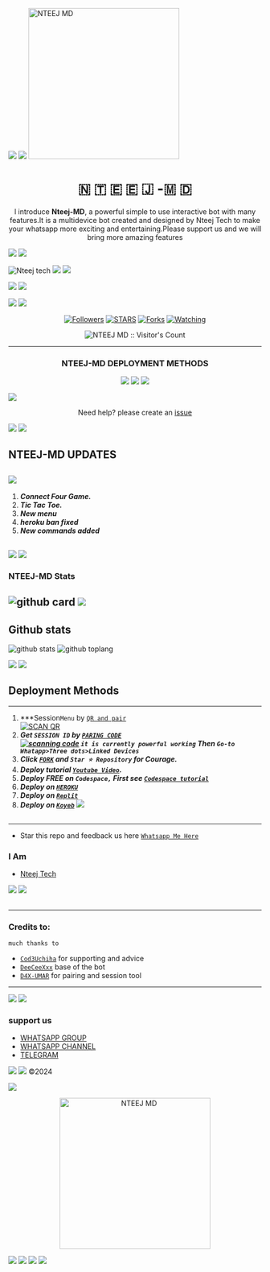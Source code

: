 <a><img src='https://i.imgur.com/LyHic3i.gif'/></a>
<a><img src='https://i.imgur.com/LyHic3i.gif'/></a>
<img alt="NTEEJ MD" height="300" src="https://i.postimg.cc/tgg4fv86/nteej.jpg">
  
<h1 align="center"> 🇳 🇹 🇪 🇪 🇯 -🇲 🇩   </h1> 
<p align="center">l introduce <b>Nteej-MD</b>, a powerful simple to use interactive bot with many features.It is a multidevice bot created and designed by Nteej Tech to make your whatsapp more exciting and entertaining.Please support us and we will bring more amazing features  </p>
<a><img src='https://i.imgur.com/LyHic3i.gif'/></a>
<a><img src='https://i.imgur.com/LyHic3i.gif'/></a>

![Nteej tech](https://readme-typing-svg.demolab.com?font=Anton&size=30&pause=998&color=8df925ff&background=F7F2F20A&vCenter=true&random=false&width=465&lines=Hello+Guys%F0%9F%91%8B!;I+thank+you+for+always+supporting+my+content;I+am+Nteej+Tech+the+creator+of+Nteej-Md;bot+more+commands+are+coming+soon;Thank+you+👍;♥️;🫂)
<a><img src='https://i.imgur.com/LyHic3i.gif'/></a>
<a><img src='https://i.imgur.com/LyHic3i.gif'/></a>

<a><img src='https://i.imgur.com/LyHic3i.gif'/></a>
<a><img src='https://i.imgur.com/LyHic3i.gif'/></a>
<p align="center">
  <a href="https://github.com/Ntee-j01/NTEEJ-MD">
    
  </a>
</p>
    
<a><img src='https://i.imgur.com/LyHic3i.gif'/></a>
<a><img src='https://i.imgur.com/LyHic3i.gif'/></a>
   
   
<p align="center">
  <a href="https://github.com/Ntee-j01?tab=followers"><img title="Followers" src="https://img.shields.io/github/followers/Ntee-j01?label=Followers&style=social"></a>
  <a href="https://github.com/Ntee-j01/NTEEJ-MD/stargazers/"><img title="STARS" src="https://img.shields.io/github/stars/Ntee-j01/NTEEJ-MD?&style=social"></a>
  <a href="https://github.com/Cod3Uchiha/TKM-bot/network/members"><img
  <a href="https://github.com/Ntee-j01/NTEEJ-MD/network/members"><img title="Forks" src="https://img.shields.io/github/forks/Ntee-j01/NTEEJ-MD?style=social"></a>
  <a href="https://github.com/Ntee-j01/NTEEJ-MD/watchers"><img title="Watching" src="https://img.shields.io/github/watchers/Ntee-j01/NTEEJ-MD?label=Watching&style=social"></a>
</p>
 
<p align="center"><img src="https://profile-counter.glitch.me/{Ntee-j01}/count.svg" alt="NTEEJ MD :: Visitor's Count" /></p>






---

<h3 align="center"><b>NTEEJ-MD</b> DEPLOYMENT METHODS
</h3>

<p align="center">
  <a href="https://dashboard.heroku.com/new?template=https://github.com/Ntee-j01/NTEEJ-MD"><img src="https://img.shields.io/badge/heroku-9d7acc?style=for-the-badge&logo=heroku&logoColor=430098"></a>
  <a href="https://venocyber-web01.vercel.app/replit.html"><img src="https://img.shields.io/badge/replit-253c99?style=for-the-badge&logo=replit&logoColor=F26207"></a>
  <a href="https://app.koyeb.com/apps/deploy?type=git&repository=github.com/Ntee-j01/NTEEJ-MD&branch=main&env[SESSION_ID]&env[OWNER_NUMBER]=263714497545&env[MONGODB_URI]&&env[OWNER_NAME]=Nteej ᴛᴇᴄʜ&env[KOYEB_API]&env[PREFIX]=.&env[WAPRESENCE]&env[AUTO_READ_STATUS]=true&env[DISABLE_PM]=false&env[PACK_AUTHER]=whatsapp+bot&env[PACK_NAME]=Nteej ᴛᴇᴄʜ&env[STYLE]=0&env[MODE]=private&env[READ_MESSAGE]=false&env[THEME]=NTEEJ&env[WARN_COUNT]=3&env[BLOCK_JID]=null&env[TIME_ZONE]=Africa/Dodoma&name=Nteej-tech&env[KOYEB_NAME]=NTEEJ-MD&env[SUDO]=null&env[THUMB_IMAGE]=https://telegra.ph/file/ecb1a11c450276bf7d396.jpg"><img src="https://img.shields.io/badge/koyeb-033604?style=for-the-badge&logo=koyeb&logoColor=white"></a>
</p>
  <a href="https://youtu.be/3NdJb6_1cJM"><img src="https://img.shields.io/badge/CodeSpace-green?colorA=%23ff000&colorB=%23017e40&style=for-the-badge&logo=git&logoColor=white"></a>
</p>
<p align="center">Need help? please create an <a href="https://github.com/Ntee-j01/NTEEJ-MD">issue</a></p>

 



<a><img src='https://i.imgur.com/LyHic3i.gif'/></a>
<a><img src='https://i.imgur.com/LyHic3i.gif'/></a>
## NTEEJ-MD UPDATES
<a><img src='https://i.imgur.com/LyHic3i.gif'/></a>
---
1. ***Connect Four Game.***
2.  ***Tic Tac Toe.***
3.  ***New menu***
4.  ***heroku ban fixed***
5.  ***New commands added***
##
<a><img src='https://i.imgur.com/LyHic3i.gif'/></a>
<a><img src='https://i.imgur.com/LyHic3i.gif'/></a>

 



<h3>NTEEJ-MD Stats</h3>

![github card](https://github-readme-stats.vercel.app/api/pin/?username=Ntee-j01&repo=NTEEJ-MD&theme=chartreuse-dark)
<a><img src='https://i.imgur.com/LyHic3i.gif'/></a>
---------
## Github stats

![github stats](https://github-readme-stats.vercel.app/api?username=Ntee-j01&show_icons=true&theme=chartreuse-dark)
![github toplang](https://github-readme-stats.vercel.app/api/top-langs/?username=Ntee-j01&layout=compact&theme=chartreuse-dark)

    
   <a><img src='https://i.imgur.com/LyHic3i.gif'/></a>
   <a><img src='https://i.imgur.com/LyHic3i.gif'/></a>
## Deployment Methods

---
1.  ***Session`Menu` by [`QR and pair`](https://nteej-session-generator.onrender.com) 
    <br>
<a href="https://nteej-session-generator.onrender.com/wasiqr"><img title="SCAN QR" src="https://img.shields.io/badge/Scanning qr-h?color=darkblue&style=for-the-badge&logo=msi"></a>
2. ***Get `SESSION ID` by [`PARING CODE`](https://nteej-session-generator.onrender.com/pair)
    <br>
<a href="https://nteej-session-generator.onrender.com/pair"><img title="scanning code" src="https://img.shields.io/badge/ pairing code-h?color=green&style=for-the-badge&logo=msi"></a>
`it is currently powerful working`
Then `Go-to Whatapp>Three dots>Linked Devices`***
4.  ***Click [`FORK`](https://github.com/Ntee-j01/NTEEJ-MD/fork) and `Star ⭐ Repository` for Courage.***
5.  ***Deploy tutorial [`Youtube Video`](https://youtu.be/6rnftFl0fAI).***
6.  ***Deploy FREE on `Codespace,` First see [`Codespace tutorial`](https://youtu.be/3NdJb6_1cJM)***
7.  ***Deploy on [`HEROKU`](https://dashboard.heroku.com/new?template=https://github.com/Ntee-j01/NTEEJ-MD)***
8.  ***Deploy on [`Replit`](https://replit.com/github.com/Ntee-j01/NTEEJ-MD)***
9.  ***Deploy on [`Koyeb`](https://app.koyeb.com/apps/deploy?type=git&repository=github.com/Kingjux/Venocyber-md-Md&branch=main&env[SESSION_ID]&env[OWNER_NUMBER]=255698101622env[MONGODB_URI]&&env[OWNER_NAME]=Venocyber&env[KOYEB_API]&env[PREFIX]=.&env[WAPRESENCE]&env[AUTO_READ_STATUS]=false&env[DISABLE_PM]=false&env[PACK_AUTHER]=whatsapp+bot&env[PACK_NAME]=Venocyber+MD&env[STYLE]=0&env[MODE]=private&env[READ_MESSAGE]=false&env[THEME]=VENOCYBER&env[WARN_COUNT]=3&env[BLOCK_JID]=null&env[TIME_ZONE]=Africa/Dodoma&name=Venocyber-md&env[KOYEB_NAME]=suhail-md&env[SUDO]=null&env[THUMB_IMAGE]=https://telegra.ph/file/ecb1a11c450276bf7d396.jpg)***
<a><img src='https://i.imgur.com/LyHic3i.gif'/></a>
##
---




- Star this repo and feedback us here [`Whatsapp Me Here`](https://wa.me/+263714497545)


### I Am
- [Nteej Tech](https://github.com/Ntee-j01) 



<a><img src='https://i.imgur.com/LyHic3i.gif'/></a>
<a><img src='https://i.imgur.com/LyHic3i.gif'/></a>
##
---
### Credits to:
`much thanks to`
- [`Cod3Uchiha`](https://github.com/Cod3Uchiha) for supporting and advice
- [`DeeCeeXxx`](https://github.com/DeeCeeXxx) base of the bot
- [`D4X-UMAR`](https://github.com/D4X-UMAR) for pairing and session tool

---

<a><img src='https://i.imgur.com/LyHic3i.gif'/></a>
<a><img src='https://i.imgur.com/LyHic3i.gif'/></a>



### support us

 - [ WHATSAPP GROUP ](https://chat.whatsapp.com/Er6RNNNVWV5LORN9Nr6hL7)
 - [ WHATSAPP CHANNEL ](https://whatsapp.com/channel/0029Vae3GZF9Bb658QgSCl1I)
- [ TELEGRAM 
 ](https://t.me/Nteej)
 

<a><img src='https://i.imgur.com/LyHic3i.gif'/></a>
<a><img src='https://i.imgur.com/LyHic3i.gif'/></a>
©2024  

<a><img src='https://i.imgur.com/LyHic3i.gif'/></a>



<p align="center">
  <a href="https://github.com/Ntee-j01/NTEEJ-MD">
    <img alt="NTEEJ MD" height="300" src="https://i.postimg.cc/FssKzLK7/20240622-140407.jpg">
  </a>
</p>
    
   <a><img src='https://i.imgur.com/LyHic3i.gif'/></a>
   <a><img src='https://i.imgur.com/LyHic3i.gif'/></a>
 <a><img src='https://i.imgur.com/LyHic3i.gif'/></a>
 <a><img src='https://i.imgur.com/LyHic3i.gif'/></a>
